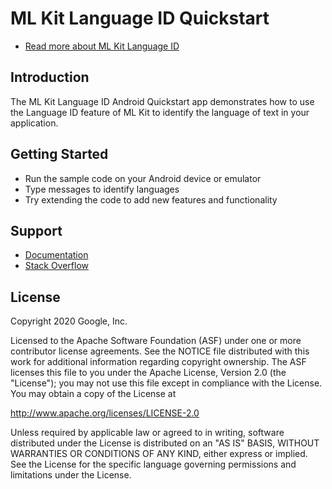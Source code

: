 # ML Kit Language ID Quickstart

* [Read more about ML Kit Language ID](https://developers.google.com/ml-kit/language/identification)

## Introduction

The ML Kit Language ID Android Quickstart app demonstrates how to use the Language
ID feature of ML Kit to identify the language of text in your application.

## Getting Started

* Run the sample code on your Android device or emulator
* Type messages to identify languages
* Try extending the code to add new features and functionality

## Support

* [Documentation](https://developers.google.com/ml-kit/language/identification/android)
* [Stack Overflow](https://stackoverflow.com/questions/tagged/mlkit)

## License

Copyright 2020 Google, Inc.

Licensed to the Apache Software Foundation (ASF) under one or more contributor
license agreements.  See the NOTICE file distributed with this work for
additional information regarding copyright ownership.  The ASF licenses this
file to you under the Apache License, Version 2.0 (the "License"); you may not
use this file except in compliance with the License.  You may obtain a copy of
the License at

  http://www.apache.org/licenses/LICENSE-2.0

Unless required by applicable law or agreed to in writing, software
distributed under the License is distributed on an "AS IS" BASIS, WITHOUT
WARRANTIES OR CONDITIONS OF ANY KIND, either express or implied.  See the
License for the specific language governing permissions and limitations under
the License.
